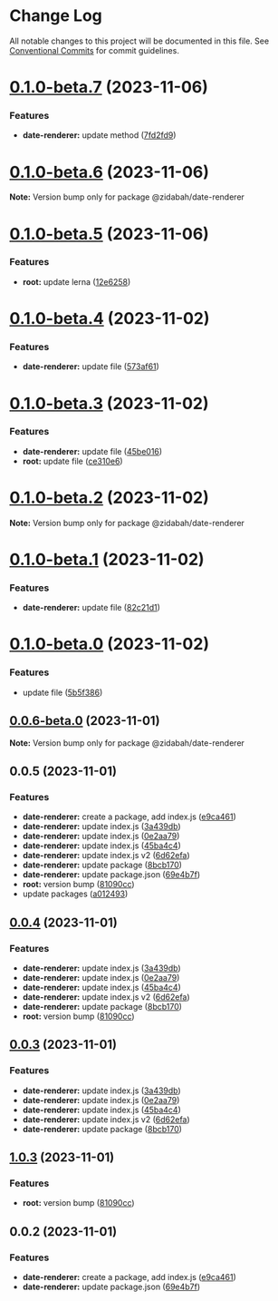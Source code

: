 # Change Log

All notable changes to this project will be documented in this file.
See [Conventional Commits](https://conventionalcommits.org) for commit guidelines.

# [0.1.0-beta.7](https://github.com/zidabah/lerna-v2/compare/@zidabah/date-renderer@0.1.0-beta.6...@zidabah/date-renderer@0.1.0-beta.7) (2023-11-06)


### Features

* **date-renderer:** update method ([7fd2fd9](https://github.com/zidabah/lerna-v2/commit/7fd2fd9be5b1b8dfde2c0a1105cb65b3e49c76c1))





# [0.1.0-beta.6](https://github.com/zidabah/lerna-v2/compare/@zidabah/date-renderer@0.1.0-beta.5...@zidabah/date-renderer@0.1.0-beta.6) (2023-11-06)

**Note:** Version bump only for package @zidabah/date-renderer





# [0.1.0-beta.5](https://github.com/zidabah/lerna-v2/compare/@zidabah/date-renderer@0.1.0-beta.4...@zidabah/date-renderer@0.1.0-beta.5) (2023-11-06)


### Features

* **root:** update lerna ([12e6258](https://github.com/zidabah/lerna-v2/commit/12e6258f26843b41eabe3306c33a72939a70d2e6))





# [0.1.0-beta.4](https://github.com/zidabah/lerna-v2/compare/@zidabah/date-renderer@0.1.0-beta.3...@zidabah/date-renderer@0.1.0-beta.4) (2023-11-02)


### Features

* **date-renderer:** update file ([573af61](https://github.com/zidabah/lerna-v2/commit/573af61a78aeb9b95714d887efea32a1544743e8))





# [0.1.0-beta.3](https://github.com/zidabah/lerna-v2/compare/@zidabah/date-renderer@0.1.0-beta.2...@zidabah/date-renderer@0.1.0-beta.3) (2023-11-02)


### Features

* **date-renderer:** update file ([45be016](https://github.com/zidabah/lerna-v2/commit/45be0163c05eafbdeb485ea29875b6d3cf086146))
* **root:** update file ([ce310e6](https://github.com/zidabah/lerna-v2/commit/ce310e62b13ce70ac5f6655a196966054e96cf4d))





# [0.1.0-beta.2](https://github.com/zidabah/lerna-v2/compare/@zidabah/date-renderer@0.1.0-beta.1...@zidabah/date-renderer@0.1.0-beta.2) (2023-11-02)

**Note:** Version bump only for package @zidabah/date-renderer





# [0.1.0-beta.1](https://github.com/zidabah/lerna-v2/compare/@zidabah/date-renderer@0.1.0-beta.0...@zidabah/date-renderer@0.1.0-beta.1) (2023-11-02)


### Features

* **date-renderer:** update file ([82c21d1](https://github.com/zidabah/lerna-v2/commit/82c21d17e0467bb958223ad62128f9f056dd079c))





# [0.1.0-beta.0](https://github.com/zidabah/lerna-v2/compare/@zidabah/date-renderer@0.0.6-beta.0...@zidabah/date-renderer@0.1.0-beta.0) (2023-11-02)


### Features

* update file ([5b5f386](https://github.com/zidabah/lerna-v2/commit/5b5f386159a1ad628fb4d7217be760d2d8e787b4))





## [0.0.6-beta.0](https://github.com/zidabah/lerna-v2/compare/@zidabah/date-renderer@0.0.5...@zidabah/date-renderer@0.0.6-beta.0) (2023-11-01)

**Note:** Version bump only for package @zidabah/date-renderer





## 0.0.5 (2023-11-01)


### Features

* **date-renderer:** create a package, add index.js ([e9ca461](https://github.com/zidabah/lerna-v2/commit/e9ca46166edf7f6a3111931c3a18565b3db373ce))
* **date-renderer:** update index.js ([3a439db](https://github.com/zidabah/lerna-v2/commit/3a439db7151f17f454608bd0373926c70c9bbee0))
* **date-renderer:** update index.js ([0e2aa79](https://github.com/zidabah/lerna-v2/commit/0e2aa798affdca618bd5d29ef55f168659f79fff))
* **date-renderer:** update index.js ([45ba4c4](https://github.com/zidabah/lerna-v2/commit/45ba4c4cc567c9dabdc876943f514fffda881958))
* **date-renderer:** update index.js v2 ([6d62efa](https://github.com/zidabah/lerna-v2/commit/6d62efa595a3e452567d1ba2e1837009a07d99e7))
* **date-renderer:** update package ([8bcb170](https://github.com/zidabah/lerna-v2/commit/8bcb170054fd07284e51d573d9e337827901270a))
* **date-renderer:** update package.json ([69e4b7f](https://github.com/zidabah/lerna-v2/commit/69e4b7f9d469a1233e6de1af4172938355c254f3))
* **root:** version bump ([81090cc](https://github.com/zidabah/lerna-v2/commit/81090cc2fb7a327c753ef2f81472f580d1b74171))
* update packages ([a012493](https://github.com/zidabah/lerna-v2/commit/a012493e7c6aacf9d65d8cc32c5f898370a83222))





## [0.0.4](https://github.com/zidabah/lerna-v2/compare/@zidabah/date-renderer@0.0.2...@zidabah/date-renderer@0.0.4) (2023-11-01)


### Features

* **date-renderer:** update index.js ([3a439db](https://github.com/zidabah/lerna-v2/commit/3a439db7151f17f454608bd0373926c70c9bbee0))
* **date-renderer:** update index.js ([0e2aa79](https://github.com/zidabah/lerna-v2/commit/0e2aa798affdca618bd5d29ef55f168659f79fff))
* **date-renderer:** update index.js ([45ba4c4](https://github.com/zidabah/lerna-v2/commit/45ba4c4cc567c9dabdc876943f514fffda881958))
* **date-renderer:** update index.js v2 ([6d62efa](https://github.com/zidabah/lerna-v2/commit/6d62efa595a3e452567d1ba2e1837009a07d99e7))
* **date-renderer:** update package ([8bcb170](https://github.com/zidabah/lerna-v2/commit/8bcb170054fd07284e51d573d9e337827901270a))
* **root:** version bump ([81090cc](https://github.com/zidabah/lerna-v2/commit/81090cc2fb7a327c753ef2f81472f580d1b74171))





## [0.0.3](https://github.com/zidabah/lerna-v2/compare/@zidabah/date-renderer@1.0.3...@zidabah/date-renderer@0.0.3) (2023-11-01)


### Features

* **date-renderer:** update index.js ([3a439db](https://github.com/zidabah/lerna-v2/commit/3a439db7151f17f454608bd0373926c70c9bbee0))
* **date-renderer:** update index.js ([0e2aa79](https://github.com/zidabah/lerna-v2/commit/0e2aa798affdca618bd5d29ef55f168659f79fff))
* **date-renderer:** update index.js ([45ba4c4](https://github.com/zidabah/lerna-v2/commit/45ba4c4cc567c9dabdc876943f514fffda881958))
* **date-renderer:** update index.js v2 ([6d62efa](https://github.com/zidabah/lerna-v2/commit/6d62efa595a3e452567d1ba2e1837009a07d99e7))
* **date-renderer:** update package ([8bcb170](https://github.com/zidabah/lerna-v2/commit/8bcb170054fd07284e51d573d9e337827901270a))





## [1.0.3](https://github.com/zidabah/lerna-v2/compare/@zidabah/date-renderer@0.0.2...@zidabah/date-renderer@1.0.3) (2023-11-01)


### Features

* **root:** version bump ([81090cc](https://github.com/zidabah/lerna-v2/commit/81090cc2fb7a327c753ef2f81472f580d1b74171))





## 0.0.2 (2023-11-01)


### Features

* **date-renderer:** create a package, add index.js ([e9ca461](https://github.com/zidabah/lerna-v2/commit/e9ca46166edf7f6a3111931c3a18565b3db373ce))
* **date-renderer:** update package.json ([69e4b7f](https://github.com/zidabah/lerna-v2/commit/69e4b7f9d469a1233e6de1af4172938355c254f3))
